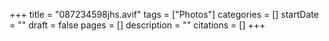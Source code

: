 +++
title = "087234598jhs.avif"
tags = ["Photos"]
categories = []
startDate = ""
draft = false
pages = []
description = ""
citations = []
+++
